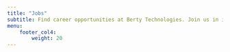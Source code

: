 ```yaml
---
title: "Jobs"
subtitle: Find career opportunities at Berty Technologies. Join us in inventing tomorrow's way of communicating and fighting censorship. Apply today!
menu:
    footer_col4:
        weight: 20
---
```

